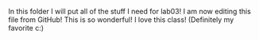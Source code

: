 In this folder I will put all of the stuff I need for lab03!
I am now editing this file from GitHub! This is so wonderful! I love this class! (Definitely my favorite c:)
